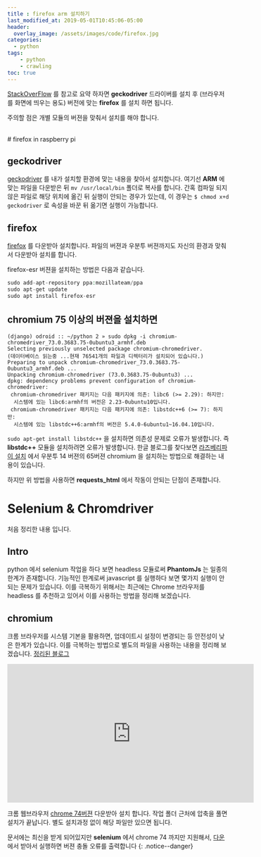 ```yaml
---
title : firefox arm 설치하기
last_modified_at: 2019-05-01T10:45:06-05:00
header:
  overlay_image: /assets/images/code/firefox.jpg
categories:
  - python
tags: 
    - python
    - crawling
toc: true 
---
```


[StackOverFlow](https://stackoverflow.com/questions/52534658/webdriverexception-message-invalid-argument-cant-kill-an-exited-process-with) 를 참고로 요약 하자면 **geckodriver** 드라이버를 설치 후 (브라우저를 화면에 띄우는 용도) 버전에 맞는 **firefox** 를 설치 하면 됩니다.

주의할 점은 개별 모듈의 버젼을 맞춰서 설치를 해야 합니다.

<br/>
# firefox in raspberry pi

## **geckodriver**

[geckodriver](https://github.com/mozilla/geckodriver/releases) 를 내가 설치할 환경에 맞는 내용을 찾아서 설치합니다. 여기선 **ARM** 에 맞는 파일을 다운받은 뒤 `mv /usr/local/bin` 폴더로 복사를 합니다. 간혹 컴파일 되지 않은 파일로 해당 위치에 옮긴 뒤 실행이 안되는 경우가 있는데, 이 경우는 `$ chmod x+d geckodriver` 로 속성을 바꾼 뒤 옮기면 실행이 가능합니다.

## **firefox**

[firefox](https://github.com/jdonald/firefox-armhf/releases) 를 다운받아 설치합니다. 파일의 버젼과 우분투 버젼까지도 자신의 환경과 맞춰서 다운받아 설치를 합니다.

firefox-esr 버젼을 설치하는 방법은 다음과 같습니다.

```php
sudo add-apt-repository ppa:mozillateam/ppa
sudo apt-get update
sudo apt install firefox-esr
```


## **chromium** 75 이상의 버젼을 설치하면

```
(django) odroid :: ~/python 2 » sudo dpkg -i chromium-chromedriver_73.0.3683.75-0ubuntu3_armhf.deb
Selecting previously unselected package chromium-chromedriver.
(데이터베이스 읽는중 ...현재 76541개의 파일과 디렉터리가 설치되어 있습니다.)
Preparing to unpack chromium-chromedriver_73.0.3683.75-0ubuntu3_armhf.deb ...
Unpacking chromium-chromedriver (73.0.3683.75-0ubuntu3) ...
dpkg: dependency problems prevent configuration of chromium-chromedriver:
 chromium-chromedriver 패키지는 다음 패키지에 의존: libc6 (>= 2.29): 하지만:
  시스템에 있는 libc6:armhf의 버전은 2.23-0ubuntu10입니다.
 chromium-chromedriver 패키지는 다음 패키지에 의존: libstdc++6 (>= 7): 하지만:
  시스템에 있는 libstdc++6:armhf의 버전은 5.4.0-6ubuntu1~16.04.10입니다.
```

`sudo apt-get install libstdc++` 을 설치하면 의존성 문제로 오류가 발생합니다. 즉 **libstdc++** 모듈을 설치하려면 오류가 발생합니다. 한글 블로그를 찾다보면 [라즈베리파이 설치](https://notejb.blogspot.com/2019/01/blog-post_2.html) 에서 우분투 14 버젼의 65버젼 chromium 을 설치하는 방법으로 해결하는 내용이 있습니다. 

하지만 위 방법을 사용하면 **requests_html** 에서 작동이 안되는 단점이 존재합니다.


# Selenium & Chromdriver
처음 정리한 내용 입니다.

## Intro

python 에서 selenium 작업을 하다 보면 headless 모듈로써 **PhantomJs** 는 일종의 한계가 존재합니다. 기능적인 한계로써 javascript 를 실행하다 보면 몇가지 실행이 안되는 문제가 있습니다. 이를 극복하기 위해서는 최근에는 Chrome 브라우저를 headless 를 추천하고 있어서 이를 사용하는 방법을 정리해 보겠습니다.

## chromium

크롬 브라우저를 시스템 기본을 활용하면, 업데이트시 설정이 변경되는 등 안전성이 낮은 한계가 있습니다. 이를 극복하는 방법으로 별도의 파일을 사용하는 내용을 정리해 보겠습니다. [정리된 블로그](https://blog.softhints.com/python-headless/)

<iframe width="560" height="315" src="https://www.youtube.com/embed/BdppFIT_lIs" frameborder="0" allow="accelerometer; autoplay; encrypted-media; gyroscope; picture-in-picture" allowfullscreen>
</iframe>

크롬 웹브라우저 [chrome 74버젼](https://sites.google.com/a/chromium.org/chromedriver/downloads) 다운받아 설치 합니다. 작업 폴더 근처에 압축을 풀면 설치가 끝납니다. 별도 설치과정 없이 해당 파일만 있으면 됩니다.

문서에는 최신을 받게 되어있지만 **selenium** 에서 chrome 74 까지만 지원해서, [다운](http://chromedriver.chromium.org/) 에서 받아서 실행하면 버젼 충돌 오류를 출력합니다
{: .notice--danger}
